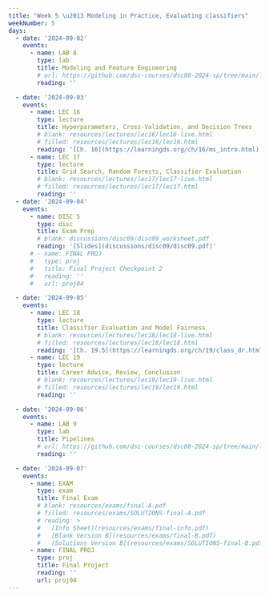 ```yaml
---
title: "Week 5 \u2013 Modeling in Practice, Evaluating classifiers"
weekNumber: 5
days:
  - date: '2024-09-02'
    events:
      - name: LAB 8
        type: lab
        title: Modeling and Feature Engineering
        # url: https://github.com/dsc-courses/dsc80-2024-sp/tree/main/labs/lab08
        reading: ''

  - date: '2024-09-03'
    events:
      - name: LEC 16
        type: lecture
        title: Hyperparameters, Cross-Validation, and Decision Trees
        # blank: resources/lectures/lec16/lec16-live.html
        # filled: resources/lectures/lec16/lec16.html
        reading: '[Ch. 16](https://learningds.org/ch/16/ms_intro.html)'
      - name: LEC 17
        type: lecture
        title: Grid Search, Random Forests, Classifier Evaluation
        # blank: resources/lectures/lec17/lec17-live.html
        # filled: resources/lectures/lec17/lec17.html
        reading: ''
  - date: '2024-09-04'
    events:
      - name: DISC 5
        type: disc
        title: Exam Prep
        # blank: discussions/disc09/disc09_worksheet.pdf
        reading: '[Slides](discussions/disc09/disc09.pdf)'
      # - name: FINAL PROJ
      #   type: proj
      #   title: Final Project Checkpoint 2
      #   reading: ''
      #   url: proj04

  - date: '2024-09-05'
    events:
      - name: LEC 18
        type: lecture
        title: Classifier Evaluation and Model Fairness
        # blank: resources/lectures/lec18/lec18-live.html
        # filled: resources/lectures/lec18/lec18.html
        reading: '[Ch. 19.5](https://learningds.org/ch/19/class_dr.html)'
      - name: LEC 19
        type: lecture
        title: Career Advice, Review, Conclusion
        # blank: resources/lectures/lec19/lec19-live.html
        # filled: resources/lectures/lec19/lec19.html
        reading: ''

  - date: '2024-09-06'
    events:
      - name: LAB 9
        type: lab
        title: Pipelines
        # url: https://github.com/dsc-courses/dsc80-2024-sp/tree/main/labs/lab09
        reading: ''

  - date: '2024-09-07'
    events:
      - name: EXAM
        type: exam
        title: Final Exam
        # blank: resources/exams/final-A.pdf
        # filled: resources/exams/SOLUTIONS-final-A.pdf
        # reading: >
        #   [Info Sheet](resources/exams/final-info.pdf)
        #   [Blank Version B](resources/exams/final-B.pdf)
        #   [Solutions Version B](resources/exams/SOLUTIONS-final-B.pdf)
      - name: FINAL PROJ
        type: proj
        title: Final Project
        reading: ''
        url: proj04
---
```

